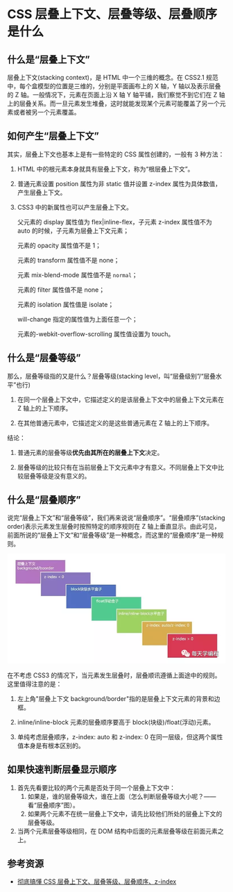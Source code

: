 # CSS 层叠上下文、层叠等级、层叠顺序是什么

## 什么是“层叠上下文”

层叠上下文(stacking context)，是 HTML 中一个三维的概念。在 CSS2.1 规范中，每个盒模型的位置是三维的，分别是平面画布上的 X 轴，Y 轴以及表示层叠的 Z 轴。一般情况下，元素在页面上沿 X 轴 Y 轴平铺，我们察觉不到它们在 Z 轴上的层叠关系。而一旦元素发生堆叠，这时就能发现某个元素可能覆盖了另一个元素或者被另一个元素覆盖。

## 如何产生“层叠上下文”

其实，层叠上下文也基本上是有一些特定的 CSS 属性创建的，一般有 3 种方法：

1. HTML 中的根元素<html></html>本身就具有层叠上下文，称为“根层叠上下文”。

2. 普通元素设置 position 属性为非 static 值并设置 z-index 属性为具体数值，产生层叠上下文。

3. CSS3 中的新属性也可以产生层叠上下文。

   父元素的 display 属性值为 flex|inline-flex，子元素 z-index 属性值不为 auto 的时候，子元素为层叠上下文元素；

   元素的 opacity 属性值不是 1；

   元素的 transform 属性值不是 none；

   元素 mix-blend-mode 属性值不是 `normal`；

   元素的 filter 属性值不是 none；

   元素的 isolation 属性值是 isolate；

   will-change 指定的属性值为上面任意一个；

   元素的-webkit-overflow-scrolling 属性值设置为 touch。

## 什么是“层叠等级”

那么，层叠等级指的又是什么？层叠等级(stacking level，叫“层叠级别”/“层叠水平”也行)

1. 在同一个层叠上下文中，它描述定义的是该层叠上下文中的层叠上下文元素在 Z 轴上的上下顺序。

2. 在其他普通元素中，它描述定义的是这些普通元素在 Z 轴上的上下顺序。

结论：

1. 普通元素的层叠等级**优先由其所在的层叠上下文**决定。

2. 层叠等级的比较只有在当前层叠上下文元素中才有意义。不同层叠上下文中比较层叠等级是没有意义的。

## 什么是“层叠顺序”

说完“层叠上下文”和“层叠等级”，我们再来说说“层叠顺序”。“层叠顺序”(stacking order)表示元素发生层叠时按照特定的顺序规则在 Z 轴上垂直显示。由此可见，前面所说的“层叠上下文”和“层叠等级”是一种概念，而这里的“层叠顺序”是一种规则。

![640](./assets/640.jpg)

在不考虑 CSS3 的情况下，当元素发生层叠时，层叠顺讯遵循上面途中的规则。这里值得注意的是：

1. 左上角"层叠上下文 background/border"指的是层叠上下文元素的背景和边框。

2. inline/inline-block 元素的层叠顺序要高于 block(块级)/float(浮动)元素。

3. 单纯考虑层叠顺序，z-index: auto 和 z-index: 0 在同一层级，但这两个属性值本身是有根本区别的。

## 如果快速判断层叠显示顺序

1. 首先先看要比较的两个元素是否处于同一个层叠上下文中：
   1. 如果是，谁的层叠等级大，谁在上面（怎么判断层叠等级大小呢？——看“层叠顺序”图）。
   2. 如果两个元素不在统一层叠上下文中，请先比较他们所处的层叠上下文的层叠等级。
2. 当两个元素层叠等级相同，在 DOM 结构中后面的元素层叠等级在前面元素之上。

## 参考资源

- [彻底搞懂 CSS 层叠上下文、层叠等级、层叠顺序、z-index](https://mp.weixin.qq.com/s/16-Ubn2dNqa0vLNqlO1x3w)
